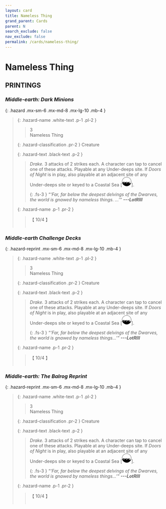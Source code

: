 ```yaml
---
layout: card
title: Nameless Thing
grand_parent: Cards
parent: N
search_exclude: false
nav_exclude: false
permalink: /cards/nameless-thing/
---
```


# Nameless Thing


## PRINTINGS


### _Middle-earth: Dark Minions_

{: .hazard .mx-sm-6 .mx-md-8 .mx-lg-10 .mb-4 }
> {: .hazard-name .white-text .p-1 .pl-2 }
> > <div class="hazard-mp">3</div>
> > <div class="card-name">Nameless Thing</div>
>
> {: .hazard-classification .pr-2 }
> Creature
>
> {: .hazard-text .black-text .p-2 }
> > _Drake._ 3 attacks of 2 strikes each. A character can tap to cancel one of these attacks. Playable at any Under-deeps site. If _Doors of Night_ is in play, also playable at an adjacent site of any Under-deeps site or keyed to a Coastal Sea <nobr>[<img src="/assets/images/coastalsea.svg">]</nobr>.   
> > 
> > {: .fs-3 } 
> > _“‘Far, far below the deepest delvings of the Dwarves, the world is gnawed by nameless things. ...’”_ ***---&#65279;LotRIII*** 
>
> {: .hazard-name .p-1 .pr-2 }
> > <div class="card-shield">【 10/4 】</div>
> > <div class="card-corruption">&nbsp;</div>



### _Middle-earth Challenge Decks_

{: .hazard-reprint .mx-sm-6 .mx-md-8 .mx-lg-10 .mb-4 }
> {: .hazard-name .white-text .p-1 .pl-2 }
> > <div class="hazard-mp">3</div>
> > <div class="card-name">Nameless Thing</div>
>
> {: .hazard-classification .pr-2 }
> Creature
>
> {: .hazard-text .black-text .p-2 }
> > _Drake._ 3 attacks of 2 strikes each. A character can tap to cancel one of these attacks. Playable at any Under-deeps site. If _Doors of Night_ is in play, also playable at an adjacent site of any Under-deeps site or keyed to a Coastal Sea <nobr>[<img src="/assets/images/coastalsea.svg">]</nobr>.   
> > 
> > {: .fs-3 } 
> > _“‘Far, far below the deepest delvings of the Dwarves, the world is gnawed by nameless things...’”_ ***---&#65279;LotRIII*** 
>
> {: .hazard-name .p-1 .pr-2 }
> > <div class="card-shield">【 10/4 】</div>
> > <div class="card-corruption-white">&nbsp;</div>

### _Middle-earth: The Balrog Reprint_

{: .hazard-reprint .mx-sm-6 .mx-md-8 .mx-lg-10 .mb-4 }
> {: .hazard-name .white-text .p-1 .pl-2 }
> > <div class="hazard-mp">3</div>
> > <div class="card-name">Nameless Thing</div>
>
> {: .hazard-classification .pr-2 }
> Creature
>
> {: .hazard-text .black-text .p-2 }
> > _Drake._ 3 attacks of 2 strikes each. A character can tap to cancel one of these attacks. Playable at any Under-deeps site. If _Doors of Night_ is in play, also playable at an adjacent site of any Under-deeps site or keyed to a Coastal Sea <nobr>[<img src="/assets/images/coastalsea.svg">]</nobr>.   
> > 
> > {: .fs-3 } 
> > _“‘Far, far below the deepest delvings of the Dwarves, the world is gnawed by nameless things...’”_ ***---&#65279;LotRIII*** 
>
> {: .hazard-name .p-1 .pr-2 }
> > <div class="card-shield">【 10/4 】</div>
> > <div class="card-corruption-white">&nbsp;</div>
